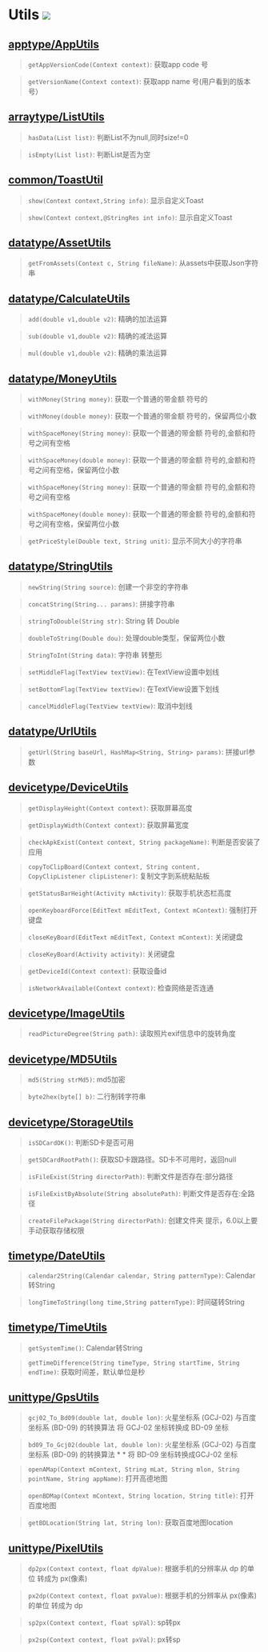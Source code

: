 # Utils [![](https://jitpack.io/v/UamaHZ/Utils.svg)](https://jitpack.io/#UamaHZ/Utils)

## [apptype/AppUtils](https://github.com/UamaHZ/Utils/blob/master/uamautils/src/main/java/com/lvman/uamautil/apptype/AppUtils.java)
> `getAppVersionCode(Context context)`: 获取app code 号

> `getVersionName(Context context)`: 获取app name 号(用户看到的版本号）



## [arraytype/ListUtils](https://github.com/UamaHZ/Utils/blob/master/uamautils/src/main/java/com/lvman/uamautil/arraytype/ListUtils.java)
> `hasData(List list)`: 判断List不为null,同时size!=0

> `isEmpty(List list)`: 判断List是否为空



## [common/ToastUtil](https://github.com/UamaHZ/Utils/blob/master/uamautils/src/main/java/com/lvman/uamautil/common/ToastUtil.java)
> `show(Context context,String info)`:  显示自定义Toast

> `show(Context context,@StringRes int info)`: 显示自定义Toast



## [datatype/AssetUtils](https://github.com/UamaHZ/Utils/blob/master/uamautils/src/main/java/com/lvman/uamautil/datatype/AssetUtils.java)
> `getFromAssets(Context c, String fileName)`: 从assets中获取Json字符串



## [datatype/CalculateUtils](https://github.com/UamaHZ/Utils/blob/master/uamautils/src/main/java/com/lvman/uamautil/datatype/CalculateUtils.java)
> `add(double v1,double v2)`: 精确的加法运算

> `sub(double v1,double v2)`: 精确的减法运算

> `mul(double v1,double v2)`: 精确的乘法运算



## [datatype/MoneyUtils](https://github.com/UamaHZ/Utils/blob/master/uamautils/src/main/java/com/lvman/uamautil/datatype/MoneyUtils.java)
> `withMoney(String money)`: 获取一个普通的带金额 符号的

> `withMoney(double money)`: 获取一个普通的带金额 符号的，保留两位小数

> `withSpaceMoney(String money)`: 获取一个普通的带金额 符号的,金额和符号之间有空格

> `withSpaceMoney(double money)`: 获取一个普通的带金额 符号的,金额和符号之间有空格，保留两位小数

> `withSpaceMoney(String money)`: 获取一个普通的带金额 符号的,金额和符号之间有空格

> `withSpaceMoney(double money)`: 获取一个普通的带金额 符号的,金额和符号之间有空格，保留两位小数

> `getPriceStyle(Double text, String unit)`: 显示不同大小的字符串



## [datatype/StringUtils](https://github.com/UamaHZ/Utils/blob/master/uamautils/src/main/java/com/lvman/uamautil/datatype/StringUtils.java)
> `newString(String source)`: 创建一个非空的字符串

> `concatString(String... params)`: 拼接字符串

> `stringToDouble(String str)`: String 转 Double

> `doubleToString(Double dou)`: 处理double类型，保留两位小数

> `StringToInt(String data)`: 字符串 转整形

> `setMiddleFlag(TextView textView)`: 在TextView设置中划线

> `setBottomFlag(TextView textView)`: 在TextView设置下划线

> `cancelMiddleFlag(TextView textView)`: 取消中划线



## [datatype/UrlUtils](https://github.com/UamaHZ/Utils/blob/master/uamautils/src/main/java/com/lvman/uamautil/datatype/UrlUtils.java)
> `getUrl(String baseUrl, HashMap<String, String> params)`: 拼接url参数



## [devicetype/DeviceUtils](https://github.com/UamaHZ/Utils/blob/master/uamautils/src/main/java/com/lvman/uamautil/devicetype/DeviceUtils.java)
> `getDisplayHeight(Context context)`: 获取屏幕高度

> `getDisplayWidth(Context context)`:  获取屏幕宽度

> `checkApkExist(Context context, String packageName)`: 判断是否安装了应用

> `copyToClipBoard(Context context, String content, CopyClipListener clipListener)`: 复制文字到系统粘贴板

> `getStatusBarHeight(Activity mActivity)`: 获取手机状态栏高度

> `openKeyboardForce(EditText mEditText, Context mContext)`: 强制打开键盘

> `closeKeyBoard(EditText mEditText, Context mContext)`: 关闭键盘

> `closeKeyBoard(Activity activity)`: 关闭键盘

> `getDeviceId(Context context)`: 获取设备id

> `isNetworkAvailable(Context context)`: 检查网络是否连通



## [devicetype/ImageUtils](https://github.com/UamaHZ/Utils/blob/master/uamautils/src/main/java/com/lvman/uamautil/devicetype/ImageUtils.java)
> `readPictureDegree(String path)`: 读取照片exif信息中的旋转角度



## [devicetype/MD5Utils](https://github.com/UamaHZ/Utils/blob/master/uamautils/src/main/java/com/lvman/uamautil/devicetype/MD5Utils.java)
> `md5(String strMd5)`: md5加密

> `byte2hex(byte[] b)`: 二行制转字符串


## [devicetype/StorageUtils](https://github.com/UamaHZ/Utils/blob/master/uamautils/src/main/java/com/lvman/uamautil/devicetype/StorageUtils.java)
> `isSDCardOK()`: 判断SD卡是否可用

> `getSDCardRootPath()`: 获取SD卡跟路径。SD卡不可用时，返回null

> `isFileExist(String directorPath)`: 判断文件是否存在:部分路径

> `isFileExistByAbsolute(String absolutePath)`: 判断文件是否存在:全路径

> `createFilePackage(String directorPath)`: 创建文件夹 提示，6.0以上要手动获取存储权限



## [timetype/DateUtils](https://github.com/UamaHZ/Utils/blob/master/uamautils/src/main/java/com/lvman/uamautil/timetype/DateUtils.java)
> `calendar2String(Calendar calendar, String patternType)`: Calendar转String

> `longTimeToString(long time,String patternType)`: 时间磋转String



## [timetype/TimeUtils](https://github.com/UamaHZ/Utils/blob/master/uamautils/src/main/java/com/lvman/uamautil/timetype/TimeUtils.java)
> `getSystemTime()`: Calendar转String

> `getTimeDifference(String timeType, String startTime, String endTime)`: 获取时间差，默认单位是秒



## [unittype/GpsUtils](https://github.com/UamaHZ/Utils/blob/master/uamautils/src/main/java/com/lvman/uamautil/unittype/GpsUtils.java)
> `gcj02_To_Bd09(double lat, double lon)`: 火星坐标系 (GCJ-02) 与百度坐标系 (BD-09) 的转换算法 将 GCJ-02 坐标转换成 BD-09 坐标

> `bd09_To_Gcj02(double lat, double lon)`: 火星坐标系 (GCJ-02) 与百度坐标系 (BD-09) 的转换算法 * * 将 BD-09 坐标转换成GCJ-02 坐标

> `openAMap(Context mContext, String mLat, String mlon, String pointName, String appName)`: 打开高德地图

> `openBDMap(Context mContext, String location, String title)`: 打开百度地图

> `getBDLocation(String lat, String lon)`: 获取百度地图location



## [unittype/PixelUtils](https://github.com/UamaHZ/Utils/blob/master/uamautils/src/main/java/com/lvman/uamautil/unittype/PixelUtils.java)
> `dp2px(Context context, float dpValue)`: 根据手机的分辨率从 dp 的单位 转成为 px(像素)

> `px2dp(Context context, float pxValue)`: 根据手机的分辨率从 px(像素) 的单位 转成为 dp

> `sp2px(Context context, float spVal)`: sp转px

> `px2sp(Context context, float pxVal)`: px转sp

